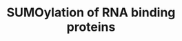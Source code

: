---
annotations:
- id: PW:0000002
  parent: classic metabolic pathway
  type: Pathway Ontology
  value: classic metabolic pathway
authors:
- ReactomeTeam
- MirellaKalafati
description: SUMOylation of RNA-binding proteins (Li et al. 2004, reviewed in Filosa
  et al. 2013) alters their interactions with nucleic acids and with proteins. Whereas
  SUMOylation of HNRNPC decreases its affinity for nucleic acid (ssDNA), SUMOylation
  of NOP58 is required for binding of snoRNAs. SUMOylation of HNRNPK is required for
  its coactivation of TP53-dependent transcription.  View original pathway at [http://www.reactome.org/PathwayBrowser/#DIAGRAM=4570464
  Reactome].
last-edited: 2021-01-25
organisms:
- Homo sapiens
redirect_from:
- /index.php/Pathway:WP3794
- /instance/WP3794
revision: null
schema-jsonld:
- '@context': https://schema.org/
  '@id': https://wikipathways.github.io/pathways/WP3794.html
  '@type': Dataset
  creator:
    '@type': Organization
    name: WikiPathways
  description: SUMOylation of RNA-binding proteins (Li et al. 2004, reviewed in Filosa
    et al. 2013) alters their interactions with nucleic acids and with proteins. Whereas
    SUMOylation of HNRNPC decreases its affinity for nucleic acid (ssDNA), SUMOylation
    of NOP58 is required for binding of snoRNAs. SUMOylation of HNRNPK is required
    for its coactivation of TP53-dependent transcription.  View original pathway at
    [http://www.reactome.org/PathwayBrowser/#DIAGRAM=4570464 Reactome].
  keywords:
  - (NPC)
  - 2SUMO1:NOP58
  - 'AAAS '
  - 'BMI1 '
  - 'CBX2 '
  - 'CBX4 '
  - 'CBX8 '
  - HNRNPC
  - 'HNRNPC-G97-SUMO1 '
  - HNRNPK
  - 'K467-NOP58-G97-SUMO1 '
  - 'K497-NOP58-G97-SUMO1 '
  - 'NDC1 '
  - NOP58
  - 'NUP107 '
  - 'NUP133 '
  - 'NUP153 '
  - 'NUP155 '
  - 'NUP160 '
  - 'NUP188 '
  - 'NUP205 '
  - 'NUP210 '
  - 'NUP214 '
  - 'NUP35 '
  - 'NUP37 '
  - 'NUP43 '
  - 'NUP50 '
  - 'NUP54 '
  - 'NUP58-1 '
  - 'NUP58-2 '
  - 'NUP62 '
  - 'NUP85 '
  - 'NUP88 '
  - 'NUP93 '
  - 'NUP98-3 '
  - 'NUP98-4 '
  - 'NUP98-5 '
  - 'NUPL2 '
  - Nuclear Pore Complex
  - 'PCGF2 '
  - 'PHC1 '
  - 'PHC2 '
  - 'PHC3 '
  - 'POM121 '
  - 'POM121C '
  - PRC1 complex
  - 'RAE1 '
  - 'RANBP2 '
  - 'RING1 '
  - 'RNF2 '
  - 'SCMH1-2 '
  - 'SEC13 '
  - 'SEH1L-1 '
  - 'SEH1L-2 '
  - 'SUMO1-C93-UBE2I '
  - 'SUMO1-K250-HNRNPC '
  - 'SUMO1-K467,K497-NOP58 '
  - SUMO1:C93-UBE2I
  - SUMO1:HNRNPC
  - 'SUMO2-C93-UBE2I '
  - SUMO2-K422-HNRNPK
  - SUMO2-K467,K497-NOP58
  - SUMO2:UBE2I
  - 'TPR '
  - UBE2I
  - 'UBE2I-G93-SUMO2 '
  - 'UBE2I-G97-SUMO1 '
  license: CC0
  name: SUMOylation of RNA binding proteins
seo: CreativeWork
title: SUMOylation of RNA binding proteins
wpid: WP3794
---